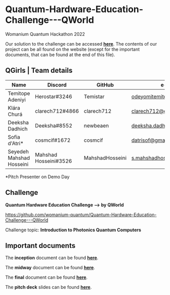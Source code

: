 # Quantum-Hardware-Education-Challenge---QWorld
Womanium Quantum Hackathon 2022

Our solution to the challenge can be accessed **[here](https://cosmcif.github.io/Quantum-Hardware-Education-Challenge---QWorld)**.
The contents of our project can be all found on the website (except for the important documents, that can be found at the end of this file). 


## QGirls | Team details
| Name                     | Discord               | GitHub          | e-mail                      |
|--------------------------|-----------------------|-----------------|-----------------------------|
| Temitope Adeniyi         | Herostar#3246         | Temistar        | odeyomitemitope@gmail.com   |
| Klára Churá              | clarech712#4866       | clarech712      | clarech712@gmail.com        |
| Deeksha Dadhich          | Deeksha#8552          | newbeaen        | deeksha.dadhich@icfo.eu     |
| Sofia d'Atri*            | cosmcif#1672          | cosmcif         | datrisof@gmail.com          |
| Seyedeh Mahshad Hosseini | Mahshad Hosseini#3526 | MahshadHosseini | s.mahshadhosseini@gmail.com |

*Pitch Presenter on Demo Day
## Challenge
**Quantum Hardware Education Challenge --> by QWorld**

https://github.com/womanium-quantum/Quantum-Hardware-Education-Challenge---QWorld

Challenge topic: **Introduction to Photonics Quantum Computers**

## Important documents

The **inception** document can be found **[here](https://github.com/cosmcif/Quantum-Hardware-Education-Challenge---QWorld/blob/main/documents/inception/inception.pdf)**.

The **midway** document can be found **[here](https://github.com/cosmcif/Quantum-Hardware-Education-Challenge---QWorld/blob/main/documents/midway/midway.pdf)**.

The **final** document can be found **[here](https://github.com/cosmcif/Quantum-Hardware-Education-Challenge---QWorld/blob/main/documents/final/final.pdf)**.

The **pitch deck** slides can be found **[here](https://github.com/cosmcif/Quantum-Hardware-Education-Challenge---QWorld/blob/main/documents/pitchdeck/Introduction%20to%20Photonic%20Quantum%20Computers.pptx)**.
